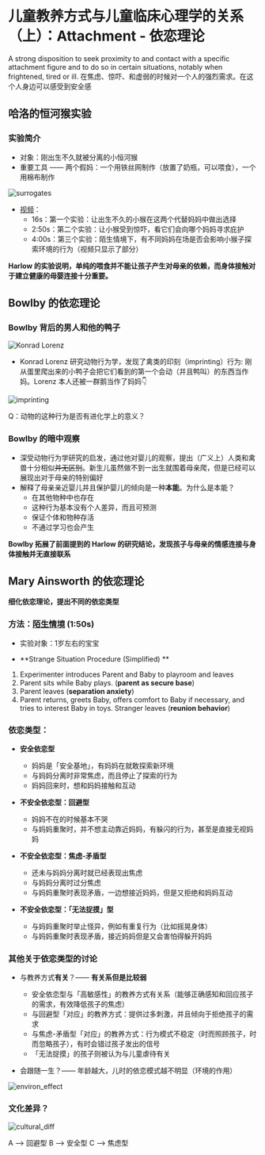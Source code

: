 # 儿童教养方式与儿童临床心理学的关系（上）：Attachment - 依恋理论
A strong disposition to seek proximity to and contact with a specific attachment figure and to do so in certain situations, notably when frightened, tired or ill.
在焦虑、惊吓、和虚弱的时候对一个人的强烈需求。在这个人身边可以感受到安全感


## 哈洛的恒河猴实验
### 实验简介
+ 对象：刚出生不久就被分离的小恒河猴
+ 重要工具 —— 两个假妈：一个用铁丝网制作（放置了奶瓶，可以喂食），一个用棉布制作


![surrogates](https://jsaulburton.files.wordpress.com/2014/01/wire-and-cloth-mothers.jpg)


+ [视频](https://www.youtube.com/watch?v=OrNBEhzjg8I)：
  - 16s：第一个实验：让出生不久的小猴在这两个代替妈妈中做出选择
  - 2:50s：第二个实验：让小猴受到惊吓，看它们会向哪个妈妈寻求庇护
  - 4:00s：第三个实验：陌生情境下，有不同妈妈在场是否会影响小猴子探索环境的行为（视频只显示了部分）


**Harlow 的实验说明，单纯的喂食并不能让孩子产生对母亲的依赖，而身体接触对于建立健康的母婴连接十分重要。**


## Bowlby 的依恋理论
### Bowlby 背后的男人和他的鸭子
![Konrad Lorenz](http://www.famouspsychologists.org/psychologists/konrad-lorenz.jpg)


+ Konrad Lorenz 研究动物行为学，发现了禽类的印刻（imprinting）行为:
刚从蛋里爬出来的小鸭子会把它们看到的第一个会动（并且鸭叫）的东西当作妈。Lorenz 本人还被一群鹅当作了妈妈👇


![imprinting](https://cdn.britannica.com/700x450/44/122044-004-579DCB3A.jpg)


Q：动物的这种行为是否有进化学上的意义？


### Bowlby 的暗中观察
+ 深受动物行为学研究的启发，通过他对婴儿的观察，提出（广义上）人类和禽兽十分相似~~并无区别~~。新生儿虽然做不到一出生就围着母亲爬，但是已经可以展现出对于母亲的特别偏好
+ 解释了母亲亲近婴儿并且保护婴儿的倾向是一种**本能**。为什么是本能？
  - 在其他物种中也存在
  - 这种行为基本没有个人差异，而且可预测
  - 保证个体和物种存活
  - 不通过学习也会产生


**Bowlby 拓展了前面提到的 Harlow 的研究结论，发现孩子与母亲的情感连接与身体接触并无直接联系**


## Mary Ainsworth 的依恋理论
**细化依恋理论，提出不同的依恋类型**


### 方法：[陌生情境](https://www.youtube.com/watch?v=PnFKaaOSPmk) (1:50s)
+ 实验对象：1岁左右的宝宝


+ **Strange Situation Procedure (Simplified) **


1. Experimenter introduces Parent and Baby to playroom and leaves
2. Parent sits while Baby plays. (**parent as secure base**)
4. Parent leaves (**separation anxiety**)
5. Parent returns, greets Baby, offers comfort to Baby if necessary, and tries to interest Baby in toys. Stranger leaves (**reunion behavior**)


### 依恋类型：
+ **安全依恋型**
  - 妈妈是「安全基地」，有妈妈在就敢探索新环境
  - 与妈妈分离时非常焦虑，而且停止了探索的行为
  - 妈妈回来时，想和妈妈接触和互动


+ **不安全依恋型：回避型**
  - 妈妈不在的时候基本不哭
  - 与妈妈重聚时，并不想主动靠近妈妈，有躲闪的行为，甚至是直接无视妈妈


+ **不安全依恋型：焦虑-矛盾型**
  - 还未与妈妈分离时就已经表现出焦虑
  - 与妈妈分离时过分焦虑
  - 与妈妈重聚时表现矛盾，一边想接近妈妈，但是又拒绝和妈妈互动


+ **不安全依恋型：「无法捉摸」型**
  - 与妈妈重聚时举止怪异，例如有重复行为（比如摇晃身体）
  - 与妈妈重聚时表现矛盾，接近妈妈但是又会害怕得躲开妈妈


### 其他关于依恋类型的讨论
+ 与教养方式**有关**？—— **有关系但是比较弱**
  - 安全依恋型与「高敏感性」的教养方式有关系（能够正确感知和回应孩子的需求，有效降低孩子的焦虑）
  - 与回避型「对应」的教养方式：提供过多刺激，并且倾向于拒绝孩子的需求
  - 与焦虑-矛盾型「对应」的教养方式：行为模式不稳定（时而照顾孩子，时而忽略孩子），有时会错过孩子发出的信号
  - 「无法捉摸」的孩子则被认为与儿童虐待有关


+ 会跟随一生？—— 年龄越大，儿时的依恋模式越不明显（环境的作用）


![environ_effect](EnvironEffect.png)


### 文化差异？
![cultural_diff](CulturalDiff.png)


A --> 回避型
B --> 安全型
C --> 焦虑型
